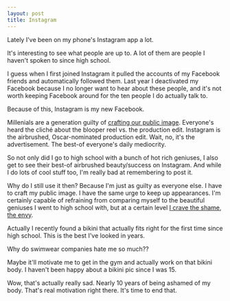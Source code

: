 ```yaml
---
layout: post
title: Instagram
---
```


Lately I've been on my phone's Instagram app a lot. 

It's interesting to see what people are up to. A lot of them are people I haven't spoken to since high school.

I guess when I first joined Instagram it pulled the accounts of my Facebook friends and automatically followed them. Last year I deactivated my Facebook because I no longer want to hear about these people, and it's not worth keeping Facebook around for the ten people I do actually talk to.

Because of this, Instagram is my new Facebook.

Millenials are a generation guilty of [crafting our public image](http://waitbutwhy.com/2013/09/why-generation-y-yuppies-are-unhappy.html). Everyone's heard the cliché about the blooper reel vs. the production edit. Instagram is the airbrushed, Oscar-nominated production edit. Wait, no, it's the advertisement. The best-of everyone's daily mediocrity.

So not only did I go to high school with a bunch of hot rich geniuses, I also get to see their best-of airbrushed beauty/success on Instagram. And while I do lots of cool stuff too, I'm really bad at remembering to post it.

Why do I still use it then? Because I'm just as guilty as everyone else. I have to craft my public image. I have the same urge to keep up appearances. I'm certainly capable of refraining from comparing myself to the beautiful geniuses I went to high school with, but at a certain level [I crave the shame, the envy](http://waitbutwhy.com/2014/06/taming-mammoth-let-peoples-opinions-run-life.html).

<aside>
	<p>Actually I recently found a bikini that actually fits right for the first time since high school. This is the best I've looked in years.</p>
	<p>Why do swimwear companies hate me so much??</p>
</aside>

Maybe it'll motivate me to get in the gym and actually work on that bikini body. I haven't been happy about a bikini pic since I was 15. 

Wow, that's actually really sad. Nearly 10 years of being ashamed of my body. That's real motivation right there. It's time to end that.